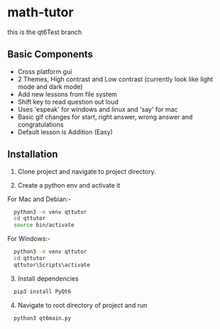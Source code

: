 
# math-tutor

this is the qt6Test branch


## Basic Components

- Cross platform gui
- 2 Themes, High contrast and Low contrast (currently look like light mode and dark mode)
- Add new lessons from file system
- Shift key to read question out loud
- Uses 'espeak' for windows and linux and 'say' for mac
- Basic gif changes for start, right answer, wrong answer and congratulations
- Default lesson is Addition (Easy)




## Installation
1. Clone project and navigate to project directory.

2. Create a python env and activate it

For Mac and Debian:-
```bash
  python3 -m venv qttutor
  cd qttutor
  source bin/activate

```
For Windows:-
```bash
  python3 -m venv qttutor
  cd qttutor
  qttutor\Scripts\activate

```
3. Install dependencies
```bash
  pip3 install PyQt6
```
4. Navigate to root directory of project and run
```bash
  python3 qt6main.py
```